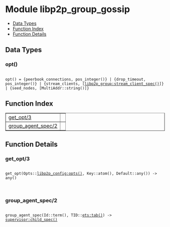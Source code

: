 

# Module libp2p_group_gossip #
* [Data Types](#types)
* [Function Index](#index)
* [Function Details](#functions)

<a name="types"></a>

## Data Types ##




### <a name="type-opt">opt()</a> ###


<pre><code>
opt() = {peerbook_connections, pos_integer()} | {drop_timeout, pos_integer()} | {stream_clients, [<a href="libp2p_group.md#type-stream_client_spec">libp2p_group:stream_client_spec()</a>]} | {seed_nodes, [MultiAddr::string()]}
</code></pre>

<a name="index"></a>

## Function Index ##


<table width="100%" border="1" cellspacing="0" cellpadding="2" summary="function index"><tr><td valign="top"><a href="#get_opt-3">get_opt/3</a></td><td></td></tr><tr><td valign="top"><a href="#group_agent_spec-2">group_agent_spec/2</a></td><td></td></tr></table>


<a name="functions"></a>

## Function Details ##

<a name="get_opt-3"></a>

### get_opt/3 ###

<pre><code>
get_opt(Opts::<a href="libp2p_config.md#type-opts">libp2p_config:opts()</a>, Key::atom(), Default::any()) -&gt; any()
</code></pre>
<br />

<a name="group_agent_spec-2"></a>

### group_agent_spec/2 ###

<pre><code>
group_agent_spec(Id::term(), TID::<a href="ets.md#type-tab">ets:tab()</a>) -&gt; <a href="supervisor.md#type-child_spec">supervisor:child_spec()</a>
</code></pre>
<br />

